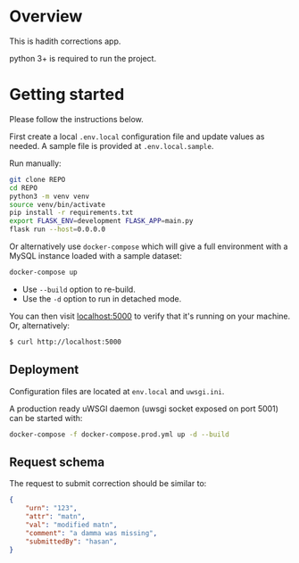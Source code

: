 # Overview

This is hadith corrections app.

python 3+ is required to run the project.

# Getting started

Please follow the instructions below.

First create a local `.env.local` configuration file and update values as needed.
A sample file is provided at `.env.local.sample`.

Run manually:
```bash
git clone REPO
cd REPO
python3 -m venv venv
source venv/bin/activate
pip install -r requirements.txt
export FLASK_ENV=development FLASK_APP=main.py
flask run --host=0.0.0.0
```

Or alternatively use `docker-compose` which will give a full environment with a MySQL instance loaded with a sample dataset:

```bash
docker-compose up
```

* Use `--build` option to re-build.
* Use the `-d` option to run in detached mode.

You can then visit [localhost:5000](http://localhost:5000) to verify that it's running on your machine. Or, alternatively:

```bash
$ curl http://localhost:5000
```

## Deployment

Configuration files are located at `env.local` and `uwsgi.ini`.

A production ready uWSGI daemon (uwsgi socket exposed on port 5001) can be started with:

```bash
docker-compose -f docker-compose.prod.yml up -d --build
```

## Request schema

The request to submit correction should be similar to:

```json
{
    "urn": "123",
    "attr": "matn",
    "val": "modified matn",
    "comment": "a damma was missing",
    "submittedBy": "hasan",
}
```
